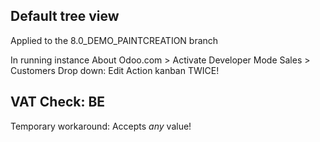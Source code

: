 ## Default tree view

Applied to the 8.0_DEMO_PAINTCREATION branch

In running instance
About Odoo.com > Activate Developer Mode
Sales > Customers
Drop down: Edit Action
kanban TWICE!

## VAT Check: BE

Temporary workaround: Accepts *any* value! 